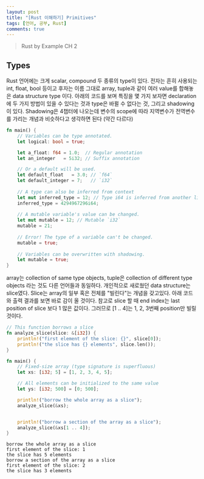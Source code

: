 ```yaml
---
layout: post
title: "[Rust 이해하기] Primitives"
tags: [언어, 공부, Rust]
comments: true
---
```


> Rust by Example CH 2  

## Types  
Rust 언어에는 크게 scalar, compound 두 종류의 type이 있다. 전자는 흔히 사용되는 int, float, bool 등이고 후자는 이름 그대로 array, tuple과 같이 여러 value를 합해놓은 data structure type 이다. 아래의 코드를 보며 특징을 몇 가지 보자면 declaration에 두 가지 방법이 있을 수 있다는 것과 type은 바뀔 수 없다는 것, 그리고 shadowing이 있다. Shadowing은 4챕터에 나오는데 변수의 scope에 따라 지역변수가 전역변수를 가리는 개념과 비슷하다고 생각하면 된다 (약간 다르다)  

~~~rust
fn main() {
    // Variables can be type annotated.
    let logical: bool = true;

    let a_float: f64 = 1.0;  // Regular annotation
    let an_integer   = 5i32; // Suffix annotation

    // Or a default will be used.
    let default_float   = 3.0; // `f64`
    let default_integer = 7;   // `i32`
    
    // A type can also be inferred from context 
    let mut inferred_type = 12; // Type i64 is inferred from another line
    inferred_type = 4294967296i64;
    
    // A mutable variable's value can be changed.
    let mut mutable = 12; // Mutable `i32`
    mutable = 21;
    
    // Error! The type of a variable can't be changed.
    mutable = true;
    
    // Variables can be overwritten with shadowing.
    let mutable = true;
}
~~~

array는 collection of same type objects, tuple은 collection of different type objects 라는 것도 다른 언어들과 동일하다. 개인적으로 새로웠던 data structure는 slice였다. Slice는 array의 일부 혹은 전체를 "빌린다"는 개념을 갖고있다. 아래 코드와 출력 결과를 보면 바로 감이 올 것이다. 참고로 slice 할 때 end index는 last position of slice 보다 1 많은 값이다. 그러므로 [1 .. 4]는 1, 2, 3번째 position만 빌릴 것이다.

~~~rust
// This function borrows a slice
fn analyze_slice(slice: &[i32]) {
    println!("first element of the slice: {}", slice[0]);
    println!("the slice has {} elements", slice.len());
}

fn main() {
    // Fixed-size array (type signature is superfluous)
    let xs: [i32; 5] = [1, 2, 3, 4, 5];

    // All elements can be initialized to the same value
    let ys: [i32; 500] = [0; 500];

    println!("borrow the whole array as a slice");
    analyze_slice(&xs);


    println!("borrow a section of the array as a slice");
    analyze_slice(&xs[1 .. 4]);
}
~~~
~~~
borrow the whole array as a slice
first element of the slice: 1
the slice has 5 elements
borrow a section of the array as a slice
first element of the slice: 2
the slice has 3 elements
~~~